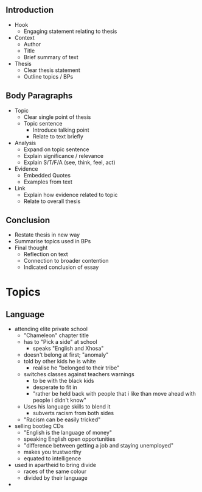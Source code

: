## Introduction
- Hook
	- Engaging statement relating to thesis
- Context
	- Author
	- Title
	- Brief summary of text
- Thesis
	- Clear thesis statement
	- Outline topics / BPs
## Body Paragraphs
- Topic
	- Clear single point of thesis
	- Topic sentence
		- Introduce talking point
		- Relate to text briefly
- Analysis
	- Expand on topic sentence
	- Explain significance / relevance
	- Explain S/T/F/A (see, think, feel, act)
- Evidence
	- Embedded Quotes
	- Examples from text
- Link
	- Explain how evidence related to topic
	- Relate to overall thesis
## Conclusion
- Restate thesis in new way
- Summarise topics used in BPs
- Final thought
	- Reflection on text
	- Connection to broader contention
	- Indicated conclusion of essay
# Topics
## Language
- attending elite private school
	- "Chameleon" chapter title
	- has to "Pick a side" at school
		- speaks "English and Xhosa"
	- doesn't belong at first; "anomaly" 
	- told by other kids he is white
		- realise he "belonged to their tribe"
	- switches classes against teachers warnings
		- to be with the black kids
		- desperate to fit in
		- "rather be held back with people that i like than move ahead with people i didn't know"
	- Uses his language skills to blend it
		- subverts racism from both sides
	- "Racism can be easily tricked"
- selling bootleg CDs
	- "English is the language of money"
	- speaking English open opportunities
	- "difference between getting a job and staying unemployed"
	- makes you trustworthy
	- equated to intelligence
- used in apartheid to bring divide
	- races of the same colour
	- divided by their language
- 